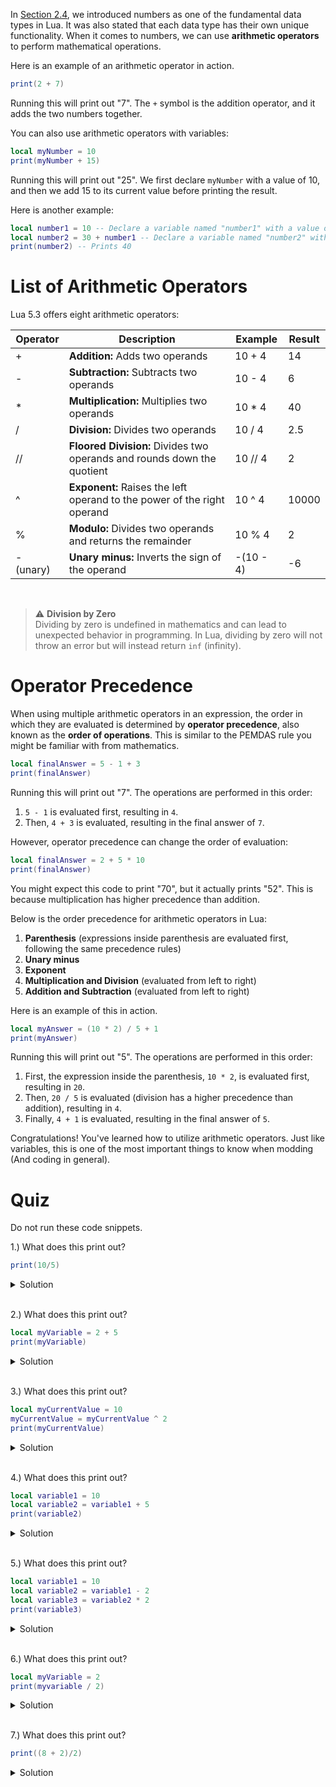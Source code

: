 In [Section 2.4](./Section%204%20-%20Intro%20to%20Data%20Types.md), we introduced numbers as one of the fundamental data types in Lua. It was also stated that each data type has their own unique functionality. When it comes to numbers, we can use **arithmetic operators** to perform mathematical operations. 

Here is an example of an arithmetic operator in action.

```lua
print(2 + 7)
```

Running this will print out "7".  The `+` symbol is the addition operator, and it adds the two numbers together.

You can also use arithmetic operators with variables:

```lua
local myNumber = 10 
print(myNumber + 15)
```

Running this will print out "25". We first declare `myNumber` with a value of 10, and then we add 15 to its current value before printing the result.

Here is another example:

```lua
local number1 = 10 -- Declare a variable named "number1" with a value of 10.
local number2 = 30 + number1 -- Declare a variable named "number2" with the value of `number1` added to 30.
print(number2) -- Prints 40
```

# List of Arithmetic Operators

Lua 5.3 offers eight arithmetic operators:

| Operator | Description | Example | Result
| --- | ----------- | ----------- | --- |
| + | **Addition:** Adds two operands | 10 + 4 | 14 |
| - | **Subtraction:** Subtracts two operands | 10 - 4 | 6 |
| * | **Multiplication:** Multiplies two operands | 10 * 4  | 40 |
| / | **Division:** Divides two operands | 10 / 4 | 2.5 |
| // | **Floored Division:** Divides two operands and rounds down the quotient | 10 // 4 | 2 |
| ^ | **Exponent:** Raises the left operand to the power of the right operand | 10 ^ 4 | 10000 |
| % | **Modulo:** Divides two operands and returns the remainder | 10 % 4 | 2 |
| - (unary) | **Unary minus:** Inverts the sign of the operand | -(10 - 4) | -6 |

<br>

>⚠️ **Division by Zero**
> <br>
> Dividing by zero is undefined in mathematics and can lead to unexpected behavior in programming. In Lua, dividing by zero will not throw an error but will instead return `inf` (infinity).

# Operator Precedence

When using multiple arithmetic operators in an expression, the order in which they are evaluated is determined by **operator precedence**, also known as the **order of operations**. This is similar to the PEMDAS rule you might be familiar with from mathematics.

```lua
local finalAnswer = 5 - 1 + 3
print(finalAnswer)
```

Running this will print out "7". The operations are performed in this order: 

1. `5 - 1` is evaluated first, resulting in `4`.
2. Then, `4 + 3` is evaluated, resulting in the final answer of `7`.
   
However, operator precedence can change the order of evaluation:

```lua
local finalAnswer = 2 + 5 * 10
print(finalAnswer)
```

You might expect this code to print "70", but it actually prints "52". This is because multiplication has higher precedence than addition.

Below is the order precedence for arithmetic operators in Lua:

1. **Parenthesis** (expressions inside parenthesis are evaluated first, following the same precedence rules)
2. **Unary minus**
3. **Exponent**
4. **Multiplication and Division** (evaluated from left to right)
5. **Addition and Subtraction** (evaluated from left to right)

Here is an example of this in action.

```lua
local myAnswer = (10 * 2) / 5 + 1
print(myAnswer)
```

Running this will print out "5". The operations are performed in this order:

1. First, the expression inside the parenthesis, `10 * 2`, is evaluated first, resulting in `20`.
2. Then, `20 / 5` is evaluated (division has a higher precedence than addition), resulting in `4`.
3. Finally, `4 + 1` is evaluated, resulting in the final answer of `5`.

Congratulations! You've learned how to utilize arithmetic operators. Just like variables, this is one of the most important things to know when modding (And coding in general).

# Quiz

Do not run these code snippets.

1.) What does this print out?

```lua
print(10/5)
```

<details>
  <summary>Solution</summary>
  2
</details>
<br>

2.) What does this print out?

```lua
local myVariable = 2 + 5
print(myVariable)
```

<details>
  <summary>Solution</summary>
  7
</details>
<br>

3.) What does this print out?

```lua
local myCurrentValue = 10
myCurrentValue = myCurrentValue ^ 2
print(myCurrentValue)
```

<details>
  <summary>Solution</summary>
  100
</details>
<br>

4.) What does this print out?

```lua
local variable1 = 10
local variable2 = variable1 + 5
print(variable2)
```

<details>
  <summary>Solution</summary>
  15
</details>
<br>

5.) What does this print out?

```lua
local variable1 = 10
local variable2 = variable1 - 2
local variable3 = variable2 * 2
print(variable3)
```

<details>
  <summary>Solution</summary>
  16.
</details>
<br>

6.) What does this print out?

```lua
local myVariable = 2
print(myvariable / 2)
```

<details>
  <summary>Solution</summary>
  The code errors as it tries to perform an arithmetic on a nil value as there is no variable named `myvariable`
</details>
<br>

7.) What does this print out?

```lua
print((8 + 2)/2)
```

<details>
  <summary>Solution</summary>
  5
</details>